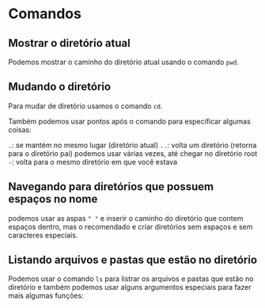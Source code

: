 # Comandos

## Mostrar o diretório atual

Podemos mostrar o caminho do diretório atual usando o comando `pwd`.

## Mudando o diretório

Para mudar de diretório usamos o comando `cd`.

Também podemos usar pontos após o comando para especificar algumas coisas:

`.`: se mantém no mesmo lugar (diretório atual)
`..`: volta um diretório (retorna para o diretório pai) podemos usar várias vezes, até chegar no diretório root
`-`: volta para o mesmo diretório em que você estava

## Navegando para diretórios que possuem espaços no nome

podemos usar as aspas `" "` e inserir o caminho do diretório que contem espaços dentro, mas o recomendado e criar diretórios sem espaços e sem caracteres especiais.

## Listando arquivos e pastas que estão no diretório

Podemos usar o comando `ls` para listrar os arquivos e pastas que estão no diretório e também podemos usar alguns argumentos especiais para fazer mais algumas funções:
